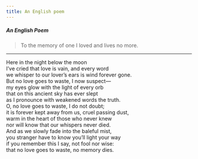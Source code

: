 ```yaml
---
title: An English poem
---
```


##### An English Poem 

> To the memory of one I loved and lives no more.
---

Here in the night below the moon <br> 
I’ve cried that love is vain, and every word <br>
we whisper to our lover’s ears is wind forever gone.<br> 
But no love goes to waste, I now suspect— <br> 
my eyes glow with the light of every orb<br> 
that on this ancient sky has ever slept<br> 
as I pronounce with weakened words the truth.<br> 
O, no love goes to waste, I do not doubt;<br> 
it is forever kept away from us, cruel passing dust,<br> 
warm in the heart of those who never knew<br> 
nor will know that our whispers never died.<br> 
And as we slowly fade into the baleful mist,<br> 
you stranger have to know you’ll light your way<br>
if you remember this I say, not fool nor wise: <br>
that no love goes to waste, no memory dies.

